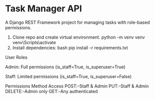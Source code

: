 # Task Manager API

A Django REST Framework project for managing tasks with role-based permissions.

<!-- ***************************Setup******************************* -->
1. Clone repo and create virtual environment.
    python -m venv venv
    venv\Scripts\activate
2. Install dependencies:
bash
pip install -r requirements.txt
<!-- ******************User Role******************** -->
User Roles

Admin: Full permissions (is_staff=True, is_superuser=True)

Staff: Limited permissions (is_staff=True, is_superuser=False)
<!-- *********************Permissions********************** -->
Permissions
Method Access
POST:-Staff & Admin
PUT:-Staff & Admin
DELETE:-Admin only
GET:-Any authenticated